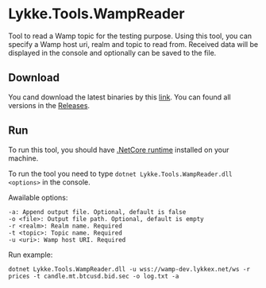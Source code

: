 # Lykke.Tools.WampReader
Tool to read a Wamp topic for the testing purpose. Using this tool, you can specify a Wamp host uri, realm and topic to read from. Received data will be displayed in the console and optionally can be saved to the file.

## Download

You cand download the latest binaries by this [link](https://github.com/LykkeCity/Lykke.Tools.WampReader/releases/download/v1.0.0/Lykke.Tools.WampReader-v1.0.0.zip).
You can found all versions in the [Releases](https://github.com/LykkeCity/Lykke.Tools.WampReader/releases). 

## Run

To run this tool, you should have [.NetCore runtime](https://www.microsoft.com/net/download/windows) installed on your machine.

To run the tool you need to type ```dotnet Lykke.Tools.WampReader.dll <options>``` in the console.

Awailable options:

```
-a: Append output file. Optional, default is false
-o <file>: Output file path. Optional, default is empty
-r <realm>: Realm name. Required
-t <topic>: Topic name. Required
-u <uri>: Wamp host URI. Required
```

Run example:

```
dotnet Lykke.Tools.WampReader.dll -u wss://wamp-dev.lykkex.net/ws -r prices -t candle.mt.btcusd.bid.sec -o log.txt -a
```
